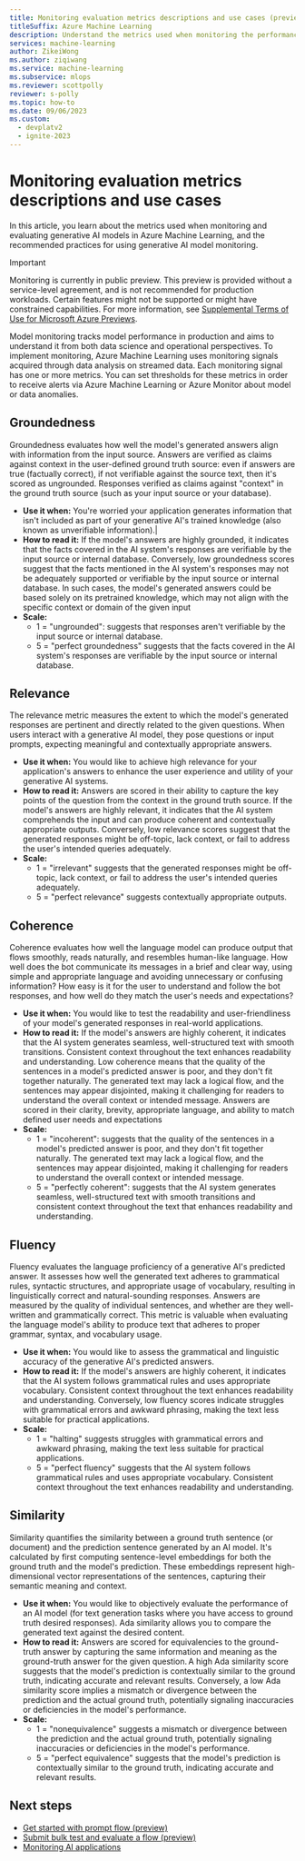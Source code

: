 ```yaml
---
title: Monitoring evaluation metrics descriptions and use cases (preview)
titleSuffix: Azure Machine Learning
description: Understand the metrics used when monitoring the performance of generative AI models deployed to production on Azure Machine Learning.
services: machine-learning
author: ZikeiWong
ms.author: ziqiwang
ms.service: machine-learning
ms.subservice: mlops
ms.reviewer: scottpolly
reviewer: s-polly
ms.topic: how-to
ms.date: 09/06/2023
ms.custom:
  - devplatv2
  - ignite-2023
---
```



# Monitoring evaluation metrics descriptions and use cases

In this article, you learn about the metrics used when monitoring and evaluating generative AI models in Azure Machine Learning, and the recommended practices for using generative AI model monitoring.

> [!IMPORTANT]
> Monitoring is currently in public preview. This preview is provided without a service-level agreement, and is not recommended for production workloads. Certain features might not be supported or might have constrained capabilities.
> For more information, see [Supplemental Terms of Use for Microsoft Azure Previews](https://azure.microsoft.com/support/legal/preview-supplemental-terms/).

Model monitoring tracks model performance in production and aims to understand it from both data science and operational perspectives. To implement monitoring, Azure Machine Learning uses monitoring signals acquired through data analysis on streamed data.  Each monitoring signal has one or more metrics. You can set thresholds for these metrics in order to receive alerts via Azure Machine Learning or Azure Monitor about model or data anomalies.

## Groundedness
Groundedness evaluates how well the model's generated answers align with information from the input source. Answers are verified as claims against context in the user-defined ground truth source: even if answers are true (factually correct), if not verifiable against the source text, then it's scored as ungrounded. Responses verified as claims against "context" in the ground truth source (such as your input source or your database). 
- **Use it when:** You're worried your application generates information that isn't included as part of your generative AI's trained knowledge (also known as unverifiable information).|
- **How to read it:** If the model's answers are highly grounded, it indicates that the facts covered in the AI system's responses are verifiable by the input source or internal database. Conversely, low groundedness scores suggest that the facts mentioned in the AI system's responses may not be adequately supported or verifiable by the input source or internal database. In such cases, the model's generated answers could be based solely on its pretrained knowledge, which may not align with the specific context or domain of the given input
- **Scale:** 
    - 1 = "ungrounded": suggests that responses aren't verifiable by the input source or internal database. 
    - 5 = "perfect groundedness" suggests that the facts covered in the AI system's responses are verifiable by the input source or internal database. 

## Relevance
The relevance metric measures the extent to which the model's generated responses are pertinent and directly related to the given questions. When users interact with a generative AI model, they pose questions or input prompts, expecting meaningful and contextually appropriate answers.
- **Use it when:** You would like to achieve high relevance for your application's answers to enhance the user experience and utility of your generative AI systems.
- **How to read it:** Answers are scored in their ability to capture the key points of the question from the context in the ground truth source. If the model's answers are highly relevant, it indicates that the AI system comprehends the input and can produce coherent and contextually appropriate outputs. Conversely, low relevance scores suggest that the generated responses might be off-topic, lack context, or fail to address the user's intended queries adequately.    
- **Scale:**
    - 1 = "irrelevant" suggests that the generated responses might be off-topic, lack context, or fail to address the user's intended queries adequately.    
    - 5 = "perfect relevance" suggests contextually appropriate outputs. 

## Coherence
Coherence evaluates how well the language model can produce output that flows smoothly, reads naturally, and resembles human-like language. How well does the bot communicate its messages in a brief and clear way, using simple and appropriate language and avoiding unnecessary or confusing information? How easy is it for the user to understand and follow the bot responses, and how well do they match the user's needs and expectations? 
- **Use it when:** You would like to test the readability and user-friendliness of your model's generated responses in real-world applications.
- **How to read it:** If the model's answers are highly coherent, it indicates that the AI system generates seamless, well-structured text with smooth transitions. Consistent context throughout the text enhances readability and understanding. Low coherence means that the quality of the sentences in a model's predicted answer is poor, and they don't fit together naturally. The generated text may lack a logical flow, and the sentences may appear disjointed, making it challenging for readers to understand the overall context or intended message. Answers are scored in their clarity, brevity, appropriate language, and ability to match defined user needs and expectations 
- **Scale:**
    - 1 = "incoherent": suggests that the quality of the sentences in a model's predicted answer is poor, and they don't fit together naturally. The generated text may lack a logical flow, and the sentences may appear disjointed, making it challenging for readers to understand the overall context or intended message.
    - 5 = "perfectly coherent": suggests that the AI system generates seamless, well-structured text with smooth transitions and consistent context throughout the text that enhances readability and understanding. 

## Fluency
Fluency evaluates the language proficiency of a generative AI's predicted answer. It assesses how well the generated text adheres to grammatical rules, syntactic structures, and appropriate usage of vocabulary, resulting in linguistically correct and natural-sounding responses. Answers are measured by the quality of individual sentences, and whether are they well-written and grammatically correct. This metric is valuable when evaluating the language model's ability to produce text that adheres to proper grammar, syntax, and vocabulary usage. 
- **Use it when:** You would like to assess the grammatical and linguistic accuracy of the generative AI's predicted answers.
- **How to read it:** If the model's answers are highly coherent, it indicates that the AI system follows grammatical rules and uses appropriate vocabulary. Consistent context throughout the text enhances readability and understanding. Conversely, low fluency scores indicate struggles with  grammatical errors and awkward phrasing, making the text less suitable for practical applications.  
- **Scale:**
    - 1 = "halting" suggests struggles with grammatical errors and awkward phrasing, making the text less suitable for practical applications.  
    - 5 = "perfect fluency" suggests that the AI system follows grammatical rules and uses appropriate vocabulary. Consistent context throughout the text enhances readability and understanding. 

## Similarity 
Similarity quantifies the similarity between a ground truth sentence (or document) and the prediction sentence generated by an AI model. It's calculated by first computing sentence-level embeddings for both the ground truth and the model's prediction. These embeddings represent high-dimensional vector representations of the sentences, capturing their semantic meaning and context. 
- **Use it when:** You would like to objectively evaluate the performance of an AI model (for text generation tasks where you have access to ground truth desired responses). Ada similarity allows you to compare the generated text against the desired content.
- **How to read it:** Answers are scored for equivalencies to the ground-truth answer by capturing the same information and meaning as the ground-truth answer for the given question. A high Ada similarity score suggests that the model's prediction is contextually similar to the ground truth, indicating accurate and relevant results. Conversely, a low Ada similarity score implies a mismatch or divergence between the prediction and the actual ground truth, potentially signaling inaccuracies or deficiencies in the model's performance.
- **Scale:**
    - 1 = "nonequivalence" suggests a mismatch or divergence between the prediction and the actual ground truth, potentially signaling inaccuracies or deficiencies in the model's performance.
    - 5 = "perfect equivalence" suggests that the model's prediction is contextually similar to the ground truth, indicating accurate and relevant results. 

## Next steps

- [Get started with prompt flow (preview)](get-started-prompt-flow.md)
- [Submit bulk test and evaluate a flow (preview)](how-to-bulk-test-evaluate-flow.md)
- [Monitoring AI applications](how-to-monitor-generative-ai-applications.md)
